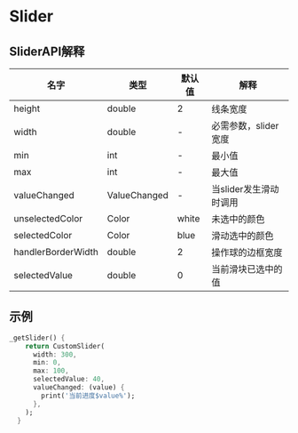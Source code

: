 # Slider

## SliderAPI解释

名字 | 类型 | 默认值 | 解释
--- | --- | --- | ---
height | double | 2 | 线条宽度
width | double | - | 必需参数，slider宽度
min | int | - | 最小值
max | int | - |最大值
valueChanged | ValueChanged | - | 当slider发生滑动时调用
unselectedColor | Color | white | 未选中的颜色
selectedColor | Color | blue | 滑动选中的颜色
handlerBorderWidth | double | 2 | 操作球的边框宽度
selectedValue | double | 0 | 当前滑块已选中的值

## 示例

```dart
_getSlider() {
    return CustomSlider(
      width: 300,
      min: 0,
      max: 100,
      selectedValue: 40,
      valueChanged: (value) {
        print('当前进度$value%');
      },
    );
  }
```
